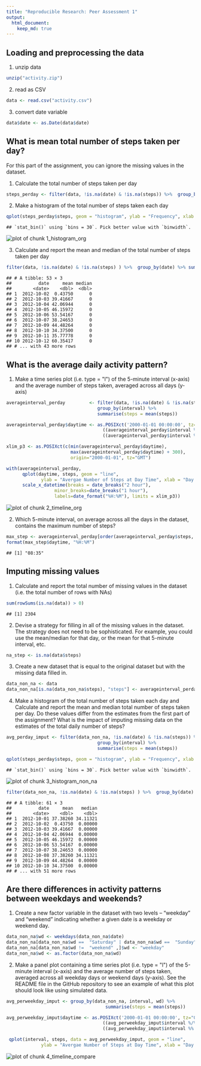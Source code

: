 ```yaml
---
title: "Reproducible Research: Peer Assessment 1"
output: 
  html_document:
    keep_md: true
---
```



## Loading and preprocessing the data

1. unzip data

```r
unzip("activity.zip")
```

2. read as CSV

```r
data <- read.csv("activity.csv")
```

3. convert date variable

```r
data$date <- as.Date(data$date)
```


## What is mean total number of steps taken per day?
For this part of the assignment, you can ignore the missing values in the dataset.

1. Calculate the total number of steps taken per day

```r
steps_perday <- filter(data, !is.na(date) & !is.na(steps)) %>%  group_by(date) %>% summarise(steps = sum(steps)) 
```
2. Make a histogram of the total number of steps taken each day

```r
qplot(steps_perday$steps, geom = "histogram", ylab = "Frequency", xlab = "Steps per day") 
```

```
## `stat_bin()` using `bins = 30`. Pick better value with `binwidth`.
```

![plot of chunk 1_histogram_org](figure/1_histogram_org-1.png)

3. Calculate and report the mean and median of the total number of steps taken per day


```r
filter(data, !is.na(date) & !is.na(steps) ) %>%  group_by(date) %>% summarise_each(funs(mean, median), steps)
```

```
## # A tibble: 53 × 3
##          date     mean median
##        <date>    <dbl>  <dbl>
## 1  2012-10-02  0.43750      0
## 2  2012-10-03 39.41667      0
## 3  2012-10-04 42.06944      0
## 4  2012-10-05 46.15972      0
## 5  2012-10-06 53.54167      0
## 6  2012-10-07 38.24653      0
## 7  2012-10-09 44.48264      0
## 8  2012-10-10 34.37500      0
## 9  2012-10-11 35.77778      0
## 10 2012-10-12 60.35417      0
## # ... with 43 more rows
```

## What is the average daily activity pattern?
1. Make a time series plot (i.e. type = "l") of the 5-minute interval (x-axis) and the average number of steps taken, averaged across all days (y-axis) 


```r
averageinterval_perday         <- filter(data, !is.na(date) & !is.na(steps)) %>%  
                                  group_by(interval) %>% 
                                  summarise(steps = mean(steps))

averageinterval_perday$daytime <- as.POSIXct('2000-01-01 00:00:00', tz="GMT") + 
                                    ((averageinterval_perday$interval %/% 100) * 3600) + 
                                    ((averageinterval_perday$interval %% 100) * 60) 

xlim_p3 <- as.POSIXct(c(min(averageinterval_perday$daytime), 
                        max(averageinterval_perday$daytime) + 300), 
                        origin="2000-01-01", tz="GMT")

with(averageinterval_perday, 
      qplot(daytime, steps, geom = "line",  
             ylab = "Avergae Number of Steps at Day Time", xlab = "Day Time" ) +
      scale_x_datetime(breaks = date_breaks("2 hour"), 
                  minor_breaks=date_breaks("1 hour"), 
                  labels=date_format("%H:%M"), limits = xlim_p3))
```

![plot of chunk 2_timeline_org](figure/2_timeline_org-1.png)

2. Which 5-minute interval, on average across all the days in the dataset, contains the maximum number of steps?

```r
max_step <- averageinterval_perday[order(averageinterval_perday$steps, decreasing = TRUE),][1,]
format(max_step$daytime, "%H:%M")
```

```
## [1] "08:35"
```


## Imputing missing values
1. Calculate and report the total number of missing values in the dataset (i.e. the total number of rows with NAs)

```r
sum(rowSums(is.na(data)) > 0) 
```

```
## [1] 2304
```
2. Devise a strategy for filling in all of the missing values in the dataset. The strategy does not need to be sophisticated. For example, you could use the mean/median for that day, or the mean for that 5-minute interval, etc.

```r
na_step <- is.na(data$steps) 
```
3. Create a new dataset that is equal to the original dataset but with the missing data filled in.

```r
data_non_na <- data 
data_non_na[is.na(data_non_na$steps), "steps"] <- averageinterval_perday$steps
```

4. Make a histogram of the total number of steps taken each day and Calculate and report the mean and median total number of steps taken per day. Do these values differ from the estimates from the first part of the assignment? What is the impact of imputing missing data on the estimates of the total daily number of steps?


```r
avg_perday_imput <- filter(data_non_na, !is.na(date) & !is.na(steps)) %>%  
                                  group_by(interval) %>% 
                                  summarise(steps = mean(steps))

qplot(steps_perday$steps, geom = "histogram", ylab = "Frequency", xlab = "Steps per day") 
```

```
## `stat_bin()` using `bins = 30`. Pick better value with `binwidth`.
```

![plot of chunk 3_histogram_non_na](figure/3_histogram_non_na-1.png)

```r
filter(data_non_na, !is.na(date) & !is.na(steps) ) %>%  group_by(date) %>% summarise_each(funs(mean, median), steps)
```

```
## # A tibble: 61 × 3
##          date     mean   median
##        <date>    <dbl>    <dbl>
## 1  2012-10-01 37.38260 34.11321
## 2  2012-10-02  0.43750  0.00000
## 3  2012-10-03 39.41667  0.00000
## 4  2012-10-04 42.06944  0.00000
## 5  2012-10-05 46.15972  0.00000
## 6  2012-10-06 53.54167  0.00000
## 7  2012-10-07 38.24653  0.00000
## 8  2012-10-08 37.38260 34.11321
## 9  2012-10-09 44.48264  0.00000
## 10 2012-10-10 34.37500  0.00000
## # ... with 51 more rows
```


## Are there differences in activity patterns between weekdays and weekends?
1. Create a new factor variable in the dataset with two levels – “weekday” and “weekend” indicating whether a given date is a weekday or weekend day.

```r
data_non_na$wd <- weekdays(data_non_na$date)
data_non_na[data_non_na$wd ==  "Saturday" | data_non_na$wd ==  "Sunday",]$wd <- "weekend" 
data_non_na[data_non_na$wd !=  "weekend" ,]$wd <- "weekday" 
data_non_na$wd <- as.factor(data_non_na$wd)
```
2. Make a panel plot containing a time series plot (i.e. type = "l") of the 5-minute interval (x-axis) and the average number of steps taken, averaged across all weekday days or weekend days (y-axis). See the README file in the GitHub repository to see an example of what this plot should look like using simulated data.

```r
avg_perweekday_imput <- group_by(data_non_na, interval, wd) %>% 
                                     summarise(steps = mean(steps))

avg_perweekday_imput$daytime <- as.POSIXct('2000-01-01 00:00:00', tz="GMT") + 
                                    ((avg_perweekday_imput$interval %/% 100) * 3600) + 
                                    ((avg_perweekday_imput$interval %% 100) * 60) 

 qplot(interval, steps, data = avg_perweekday_imput, geom = "line",  
             ylab = "Avergae Number of Steps at Day Time", xlab = "Day Time", facets = wd ~ . ) 
```

![plot of chunk 4_timeline_compare](figure/4_timeline_compare-1.png)
